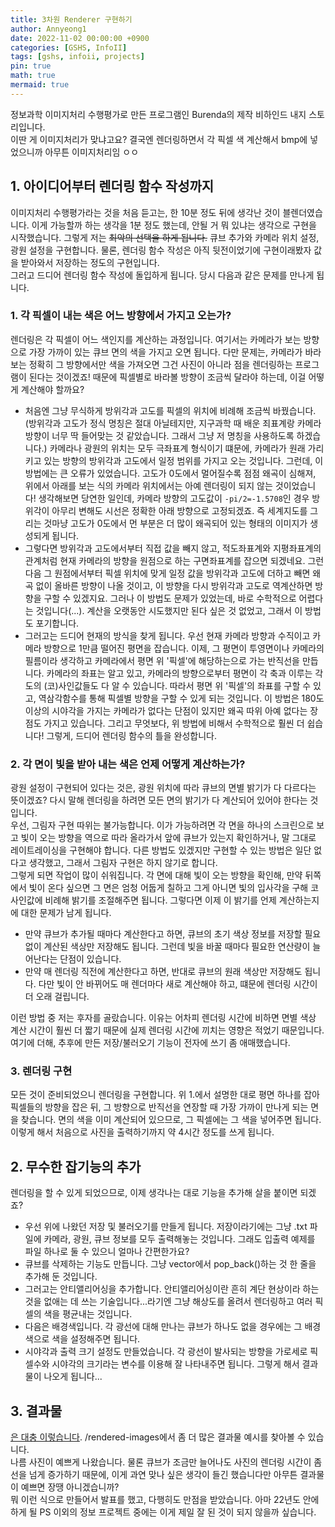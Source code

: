 ```yaml
---
title: 3차원 Renderer 구현하기
author: Annyeong1
date: 2022-11-02 00:00:00 +0900
categories: [GSHS, InfoII]
tags: [gshs, infoii, projects]
pin: true
math: true
mermaid: true
---
```


정보과학 이미지처리 수행평가로 만든 프로그램인 Burenda의 제작 비하인드 내지 스토리입니다. \
이딴 게 이미지처리가 맞냐고요? 결국엔 렌더링하면서 각 픽셀 색 계산해서 bmp에 넣었으니까 아무튼 이미지처리임 ㅇㅇ
## 1. 아이디어부터 렌더링 함수 작성까지
이미지처리 수행평가라는 것을 처음 듣고는, 한 10분 정도 뒤에 생각난 것이 블렌더였습니다. 이게 가능할까 하는 생각을 1분 정도 했는데, 안될 거 뭐 있냐는 생각으로 구현을 시작했습니다. 그렇게 저는 ~~최악의 선택을 하게 됩니다.~~ 큐브 추가와 카메라 위치 설정, 광원 설정을 구현합니다. 물론, 렌더링 함수 작성은 아직 뒷전이었기에 구현이래봤자 값을 받아와서 저장하는 정도의 구현입니다. \
그러고 드디어 렌더링 함수 작성에 돌입하게 됩니다. 당시 다음과 같은 문제를 만나게 됩니다.
### 1. 각 픽셀이 내는 색은 어느 방향에서 가지고 오는가?
렌더링은 각 픽셀이 어느 색인지를 계산하는 과정입니다. 여기서는 카메라가 보는 방향으로 가장 가까이 있는 큐브 면의 색을 가지고 오면 됩니다. 다만 문제는, 카메라가 바라보는 정확히 그 방향에서만 색을 가져오면 그건 사진이 아니라 점을 렌더링하는 프로그램이 된다는 것이겠죠! 때문에 픽셀별로 바라볼 방향이 조금씩 달라야 하는데, 이걸 어떻게 계산해야 할까요?
- 처음엔 그냥 무식하게 방위각과 고도를 픽셀의 위치에 비례해 조금씩 바꿨습니다. (방위각과 고도가 정식 명칭은 절대 아닐테지만, 지구과학 때 배운 죄표계랑 카메라 방향이 너무 딱 들어맞는 것 같았습니다. 그래서 그냥 저 명칭을 사용하도록 하겠습니다.) 카메라나 광원의 위치는 모두 극좌표계 형식이기 떄문에, 카메라가 원래 가리키고 있는 방향의 방위각과 고도에서 일정 범위를 가지고 오는 것입니다. 그런데, 이 방법에는 큰 오류가 있었습니다. 고도가 0도에서 멀어질수록 점점 왜곡이 심해져, 위에서 아래를 보는 식의 카메라 위치에서는 아예 렌더링이 되지 않는 것이었습니다! 생각해보면 당연한 일인데, 카메라 방향의 고도값이 `-pi/2=-1.5708`인 경우 방위각이 아무리 변해도 시선은 정확한 아래 방향으로 고정되겠죠. 즉 세계지도를 그리는 것마냥 고도가 0도에서 먼 부분은 더 많이 왜곡되어 있는 형태의 이미지가 생성되게 됩니다.
- 그렇다면 방위각과 고도에서부터 직접 값을 빼지 않고, 적도좌표계와 지평좌표계의 관계처럼 현재 카메라의 방향을 원점으로 하는 구면좌표계를 잡으면 되겠네요. 그런 다음 그 원점에서부터 픽셀 위치에 맞게 일정 값을 방위각과 고도에 더하고 빼면 왜곡 없이 올바른 방향이 나올 것이고, 이 방향을 다시 방위각과 고도로 역계산하면 방향을 구할 수 있겠지요. 그러나 이 방법도 문제가 있었는데, 바로 수학적으로 어렵다는 것입니다(...). 계산을 오랫동안 시도했지만 된다 싶은 것 없었고, 그래서 이 방법도 포기합니다.
- 그러고는 드디어 현재의 방식을 찾게 됩니다. 우선 현재 카메라 방향과 수직이고 카메라 방향으로 1만큼 떨어진 평면을 잡습니다. 이제, 그 평면이 투영면이나 카메라의 필름이라 생각하고 카메라에서 평면 위 '픽셀'에 해당하는으로 가는 반직선을 만듭니다. 카메라의 좌표는 알고 있고, 카메라의 방향으로부터 평면이 각 축과 이루는 각도의 (코)사인값들도 다 알 수 있습니다. 따라서 평면 위 '픽셀'의 좌표를 구할 수 있고, 역삼각함수를 통해 픽셀별 방향을 구할 수 있게 되는 것입니다. 이 방법은 180도 이상의 시야각을 가지는 카메라가 없다는 단점이 있지만 왜곡 따위 아예 없다는 장점도 가지고 있습니다. 그리고 무엇보다, 위 방법에 비해서 수학적으로 훨씬 더 쉽습니다! 그렇게, 드디어 렌더링 함수의 틀을 완성합니다.
### 2. 각 면이 빛을 받아 내는 색은 언제 어떻게 계산하는가?
광원 설정이 구현되어 있다는 것은, 광원 위치에 따라 큐브의 면별 밝기가 다 다르다는 뜻이겠죠? 다시 말해 렌더링을 하려면 모든 면의 밝기가 다 계산되어 있어야 한다는 것입니다. \
우선, 그림자 구현 따위는 불가능합니다. 이가 가능하려면 각 면을 하나의 스크린으로 보고 빛이 오는 방향을 역으로 따라 올라가서 앞에 큐브가 있는지 확인하거나, 말 그대로 레이트레이싱을 구현해야 합니다. 다른 방법도 있겠지만 구현할 수 있는 방법은 일단 없다고 생각했고, 그래서 그림자 구현은 하지 않기로 합니다. \
그렇게 되면 작업이 많이 쉬워집니다. 각 면에 대해 빛이 오는 방향을 확인해, 만약 뒤쪽에서 빛이 온다 싶으면 그 면은 엄청 어둡게 칠하고 그게 아니면 빛의 입사각을 구해 코사인값에 비례해 밝기를 조절해주면 됩니다. 그렇다면 이제 이 밝기를 언제 계산하는지에 대한 문제가 남게 됩니다.
- 만약 큐브가 추가될 때마다 계산한다고 하면, 큐브의 초기 색상 정보를 저장할 필요 없이 계산된 색상만 저장해도 됩니다. 그런데 빛을 바꿀 때마다 필요한 연산량이 늘어난다는 단점이 있습니다.
- 만약 매 렌더링 직전에 계산한다고 하면, 반대로 큐브의 원래 색상만 저장해도 됩니다. 다만 빛이 안 바뀌어도 매 렌더마다 새로 계산해야 하고, 떄문에 렌더링 시간이 더 오래 걸립니다.

이런 방법 중 저는 후자를 골랐습니다. 이유는 어차피 렌더링 시간에 비하면 면별 색상 계산 시간이 훨씬 더 짧기 때문에 실제 렌더링 시간에 끼치는 영향은 적었기 때문입니다. 여기에 더해, 추후에 만든 저장/불러오기 기능이 전자에 쓰기 좀 애매했습니다. 
### 3. 렌더링 구현
모든 것이 준비되었으니 렌더링을 구현합니다. 위 1.에서 설명한 대로 평면 하나를 잡아 픽셀들의 방향을 잡은 뒤, 그 방향으로 반직선을 연장할 때 가장 가까이 만나게 되는 면을 찾습니다. 면의 색을 이미 계산되어 있으므로, 그 픽셀에는 그 색을 넣어주면 됩니다. 이렇게 해서 처음으로 사진을 출력하기까지 약 4시간 정도를 쓰게 됩니다.

## 2. 무수한 잡기능의 추가
렌더링을 할 수 있게 되었으므로, 이제 생각나는 대로 기능을 추가해 살을 붙이면 되겠죠?
- 우선 위에 나왔던 저장 및 불러오기를 만들게 됩니다. 저장이라기에는 그냥 .txt 파일에 카메라, 광원, 큐브 정보를 모두 출력해놓는 것입니다. 그래도 입출력 예제를 파일 하나로 둘 수 있으니 얼마나 간편한가요?
- 큐브를 삭제하는 기능도 만듭니다. 그냥 vector에서 pop_back()하는 것 한 줄을 추가해 둔 것입니다.
- 그러고는 안티앨리어싱을 추가합니다. 안티앨리어싱이란 흔히 계단 현상이라 하는 것을 없애는 데 쓰는 기술입니다...라기엔 그냥 해상도를 올려서 렌더링하고 여러 픽셀의 색을 평균내는 것입니다. 
- 다음은 배경색입니다. 각 광선에 대해 만나는 큐브가 하나도 없을 경우에는 그 배경색으로 색을 설정해주면 됩니다.
- 시야각과 출력 크기 설정도 만들었습니다. 각 광선이 발사되는 방향을 가로세로 픽셀수와 시야각의 크기라는 변수를 이용해 잘 나타내주면 됩니다.
그렇게 해서 결과물이 나오게 됩니다...
## 3. 결과물
[은 대충 이렇습니다](https://github.com/Annyeong-One/burenda). /rendered-images에서 좀 더 많은 결과물 예시를 찾아볼 수 있습니다. \
나름 사진이 예쁘게 나왔습니다. 물론 큐브가 조금만 늘어나도 사진의 렌더링 시간이 좀 선을 넘게 증가하기 때문에, 이게 과연 맞나 싶은 생각이 들긴 했습니다만 아무튼 결과물이 예쁘면 장땡 아니겠습니까? \
뭐 이런 식으로 만들어서 발표를 했고, 다행히도 만점을 받았습니다. 아마 22년도 안에 하게 될 PS 이외의 정보 프로젝트 중에는 이게 제일 잘 된 것이 되지 않을까 싶습니다.
